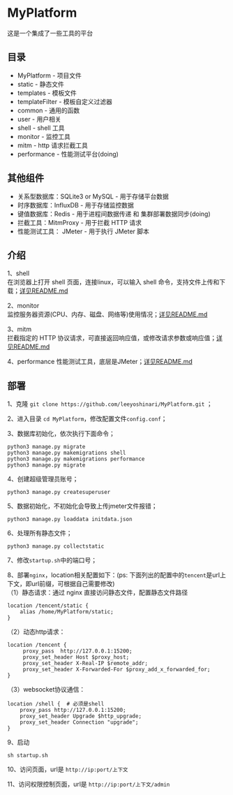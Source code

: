 # MyPlatform
这是一个集成了一些工具的平台

## 目录
- MyPlatform - 项目文件
- static - 静态文件
- templates - 模板文件
- templateFilter - 模板自定义过滤器
- common - 通用的函数
- user - 用户相关
- shell - shell 工具
- monitor - 监控工具
- mitm - http 请求拦截工具
- performance - 性能测试平台(doing)


## 其他组件
- 关系型数据库：SQLite3 or MySQL - 用于存储平台数据
- 时序数据库：InfluxDB - 用于存储监控数据
- 键值数据库：Redis - 用于进程间数据传递 和 集群部署数据同步(doing)
- 拦截工具：MitmProxy - 用于拦截 HTTP 请求
- 性能测试工具： JMeter - 用于执行 JMeter 脚本

## 介绍
1、shell<br>
在浏览器上打开 shell 页面，连接linux，可以输入 shell 命令，支持文件上传和下载；[详见README.md](https://github.com/leeyoshinari/MyPlatform/tree/main/shell)

2、monitor<br>
监控服务器资源(CPU、内存、磁盘、网络等)使用情况；[详见README.md](https://github.com/leeyoshinari/MyPlatform/tree/main/monitor)

3、mitm<br>
拦截指定的 HTTP 协议请求，可直接返回响应值，或修改请求参数或响应值；[详见README.md](https://github.com/leeyoshinari/MyPlatform/tree/main/mitm)

4、performance
性能测试工具，底层是JMeter；[详见README.md](https://github.com/leeyoshinari/MyPlatform/tree/main/performance)


## 部署
1、克隆 `git clone https://github.com/leeyoshinari/MyPlatform.git` ；

2、进入目录 `cd MyPlatform`，修改配置文件`config.conf`；

3、数据库初始化，依次执行下面命令；<br>
```shell script
python3 manage.py migrate
python3 manage.py makemigrations shell
python3 manage.py makemigrations performance
python3 manage.py migrate
```

4、创建超级管理员账号；
```shell script
python3 manage.py createsuperuser
```

5、数据初始化，不初始化会导致上传jmeter文件报错；
```shell script
python3 manage.py loaddata initdata.json
```

6、处理所有静态文件；
```shell script
python3 manage.py collectstatic
```

7、修改`startup.sh`中的端口号；

8、部署`nginx`，location相关配置如下：(ps: 下面列出的配置中的`tencent`是url上下文，即url前缀，可根据自己需要修改)<br>
（1）静态请求：通过 nginx 直接访问静态文件，配置静态文件路径
```shell script
location /tencent/static {
    alias /home/MyPlatform/static;
}
```
（2）动态http请求：
```shell script
location /tencent {
     proxy_pass  http://127.0.0.1:15200;
     proxy_set_header Host $proxy_host;
     proxy_set_header X-Real-IP $remote_addr;
     proxy_set_header X-Forwarded-For $proxy_add_x_forwarded_for;
}
```
（3）websocket协议通信：
```shell script
location /shell {  # 必须是shell
    proxy_pass http://127.0.0.1:15200;
    proxy_set_header Upgrade $http_upgrade;
    proxy_set_header Connection "upgrade";
}
```

9、启动
```
sh startup.sh
```

10、访问页面，url是 `http://ip:port/上下文`

11、访问权限控制页面，url是 `http://ip:port/上下文/admin`

